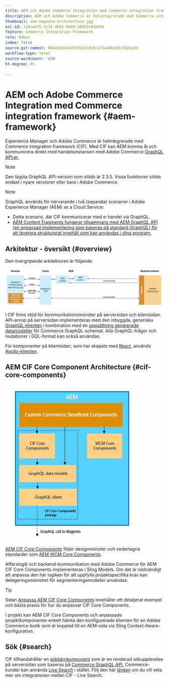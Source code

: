 ```yaml
---
title: AEM och Adobe Commerce Integration med Commerce integration framework
description: AEM och Adobe Commerce är helintegrerade med Commerce integration framework (CIF). Med CIF kan AEM få åtkomst till en Adobe Commerce-instans och kommunicera med Adobe Commerce via GraphQL. Man kan också använda produktväljare och kategoriväljare samt produktkonsolen för att bläddra bland de produkt- och kategoridata som hämtas on demand från Adobe Commerce. Dessutom har CIF en färdig butik som kan snabba upp affärsprojekt.
thumbnail: aem-magento-architecture.jpg
exl-id: 110ceef5-2c35-4b81-8e89-26929c0da91b
feature: Commerce Integration Framework
role: Admin
index: false
source-git-commit: 0664e5dc4a7619a52cd28c171a44ba02c592ea3d
workflow-type: tm+mt
source-wordcount: '439'
ht-degree: 0%

---
```



# AEM och Adobe Commerce Integration med Commerce integration framework {#aem-framework}

Experience Manager och Adobe Commerce är helintegrerade med Commerce integration framework (CIF). Med CIF kan AEM komma åt och kommunicera direkt med handelsinstansen med Adobe Commerce [GraphQL API:er.](https://devdocs.magento.com/guides/v2.4/graphql/)

>[!NOTE]
>
> Den lägsta GraphQL API-version som stöds är 2.3.5. Vissa funktioner stöds endast i nyare versioner eller bara i Adobe Commerce.

>[!NOTE]
>
>GraphQL används för närvarande i två (separata) scenarier i Adobe Experience Manager (AEM) as a Cloud Service:
>
>* Detta scenario, där CIF kommunicerar med e-handel via GraphQL.
>* [AEM Content Fragments fungerar tillsammans med AEM GraphQL API (en anpassad implementering som baseras på standard-GraphQL) för att leverera strukturerat innehåll som kan användas i dina program.](/help/headless/graphql-api/content-fragments.md)

## Arkitektur - översikt {#overview}

Den övergripande arkitekturen är följande:

![Översikt över CIF-arkitektur](../assets/AEM_Magento_Architecture.png)

I CIF finns stöd för kommunikationsmönster på serversidan och klientsidan.
API-anrop på serversidan implementeras med den inbyggda, generiska [GraphQL-klienten](https://github.com/adobe/commerce-cif-graphql-client) i kombination med en [uppsättning genererade datamodeller](https://github.com/adobe/commerce-cif-magento-graphql) för Commerce GraphQL-schemat. Alla GraphQL-frågor och mutationer i GQL-format kan också användas.

För komponenter på klientsidan, som har skapats med [React](https://reactjs.org/), används [Apollo-klienten](https://www.apollographql.com/docs/react/).

## AEM CIF Core Component Architecture {#cif-core-components}

![AEM CIF Core Component Architecture](../assets/cif-component-architecture.jpg)

[AEM CIF Core Components](https://github.com/adobe/aem-core-cif-components) följer designmönster och vedertagna standarder som [AEM WCM Core Components](https://github.com/adobe/aem-core-wcm-components).

Affärslogik och backend-kommunikation med Adobe Commerce för AEM CIF Core Components implementeras i Sling Models. Om det är nödvändigt att anpassa den här logiken för att uppfylla projektspecifika krav kan delegeringsmönstret för segmenteringsmodeller användas.

>[!TIP]
>
>Sidan [Anpassa AEM CIF Core Components](/help/commerce-cloud/cif-storefront/customizing/customize-cif-components.md) innehåller ett detaljerat exempel och bästa praxis för hur du anpassar CIF Core Components.

I projekt kan AEM CIF Core Components och anpassade projektkomponenter enkelt hämta den konfigurerade klienten för en Adobe Commerce-butik som är kopplad till en AEM-sida via Sling Context-Aware-konfiguration.

## Sök {#search}

CIF tillhandahåller en [sökkärnkomponent](https://www.aemcomponents.dev/content/core-components-examples/library/commerce/search.html) som är en renderad sökupplevelse på serversidan som baseras på [Commerce GraphQL API.](https://developer.adobe.com/commerce/webapi/graphql/) Commerce-kunder kan använda [Live Search](https://experienceleague.adobe.com/docs/commerce-merchant-services/live-search/guide-overview.html) i stället. Följ den här [länken](/help/commerce-cloud/cif-storefront/integrating/live-search-plp.md) om du vill veta mer om integrationen mellan CIF - Live Search.

